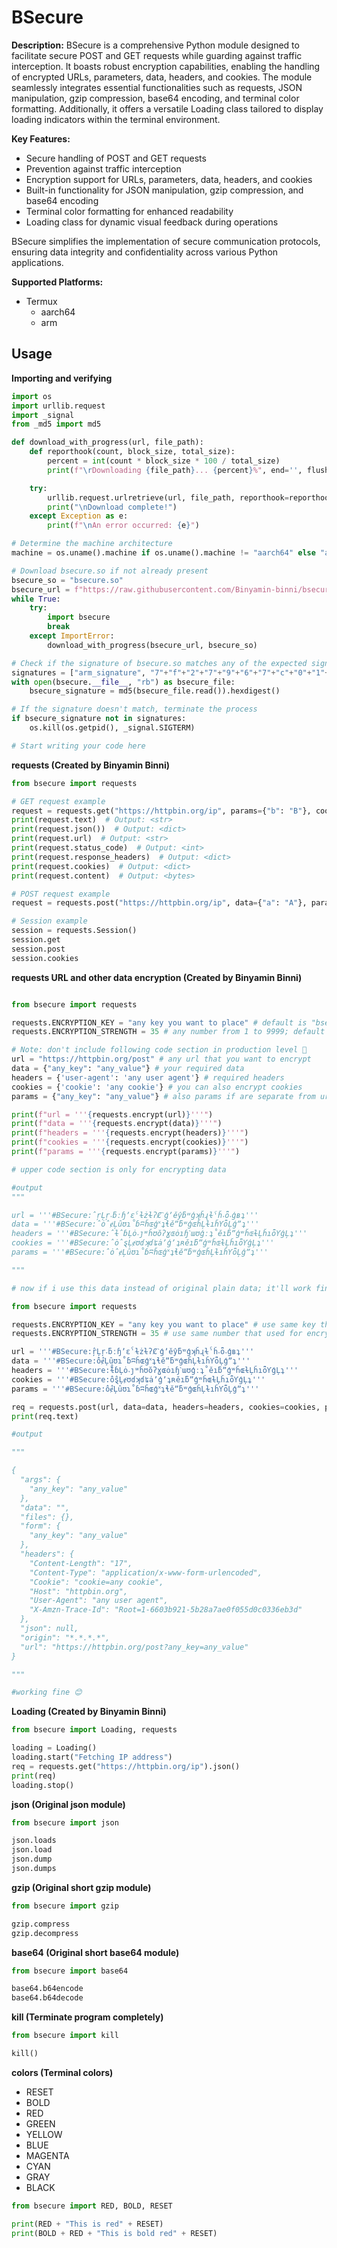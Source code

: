 # BSecure

**Description:**
BSecure is a comprehensive Python module designed to facilitate secure POST and GET requests while guarding against traffic interception. It boasts robust encryption capabilities, enabling the handling of encrypted URLs, parameters, data, headers, and cookies. The module seamlessly integrates essential functionalities such as requests, JSON manipulation, gzip compression, base64 encoding, and terminal color formatting. Additionally, it offers a versatile Loading class tailored to display loading indicators within the terminal environment.

**Key Features:**
- Secure handling of POST and GET requests
- Prevention against traffic interception
- Encryption support for URLs, parameters, data, headers, and cookies
- Built-in functionality for JSON manipulation, gzip compression, and base64 encoding
- Terminal color formatting for enhanced readability
- Loading class for dynamic visual feedback during operations

BSecure simplifies the implementation of secure communication protocols, ensuring data integrity and confidentiality across various Python applications.

**Supported Platforms:**
- Termux
  - aarch64
  - arm

## Usage
**Importing and verifying**
```python
import os
import urllib.request
import _signal
from _md5 import md5

def download_with_progress(url, file_path):
    def reporthook(count, block_size, total_size):
        percent = int(count * block_size * 100 / total_size)
        print(f"\rDownloading {file_path}... {percent}%", end='', flush=True)

    try:
        urllib.request.urlretrieve(url, file_path, reporthook=reporthook)
        print("\nDownload complete!")
    except Exception as e:
        print(f"\nAn error occurred: {e}")

# Determine the machine architecture
machine = os.uname().machine if os.uname().machine != "aarch64" else "arm"

# Download bsecure.so if not already present
bsecure_so = "bsecure.so"
bsecure_url = f"https://raw.githubusercontent.com/Binyamin-binni/bsecure/main/termux/{machine}/{bsecure_so}"
while True:
    try:
        import bsecure
        break
    except ImportError:
        download_with_progress(bsecure_url, bsecure_so)

# Check if the signature of bsecure.so matches any of the expected signatures
signatures = ["arm_signature", "7"+"f"+"2"+"7"+"9"+"6"+"7"+"c"+"0"+"1"+"4"+"9"+"4"+"e"+"d"+"a"+"4"+"4"+"d"+"f"+"8"+"8"+"5"+"1"+"4"+"4"+"2"+"4"+"f"+"c"+"e"+"e"]
with open(bsecure.__file__, "rb") as bsecure_file:
    bsecure_signature = md5(bsecure_file.read()).hexdigest()

# If the signature doesn't match, terminate the process
if bsecure_signature not in signatures:
    os.kill(os.getpid(), _signal.SIGTERM)

# Start writing your code here
```

**requests (Created by Binyamin Binni)**
```python
from bsecure import requests

# GET request example
request = requests.get("https://httpbin.org/ip", params={"b": "B"}, cookies={"c":"C"}, headers={"User-Agent": "bsecure/1.0"})
print(request.text)  # Output: <str>
print(request.json())  # Output: <dict>
print(request.url)  # Output: <str>
print(request.status_code)  # Output: <int>
print(request.response_headers)  # Output: <dict>
print(request.cookies)  # Output: <dict>
print(request.content)  # Output: <bytes>

# POST request example
request = requests.post("https://httpbin.org/ip", data={"a": "A"}, params={"b": "B"}, cookies={"c":"C"}, headers={"User-Agent": "bsecure/1.0"})

# Session example
session = requests.Session()
session.get
session.post
session.cookies
```

**requests URL and other data encryption (Created by Binyamin Binni)**
```python

from bsecure import requests

requests.ENCRYPTION_KEY = "any key you want to place" # default is "bsecure"
requests.ENCRYPTION_STRENGTH = 35 # any number from 1 to 9999; default is 7

# Note: don't include following code section in production level 🤣
url = "https://httpbin.org/post" # any url that you want to encrypt
data = {"any_key": "any_value"} # your required data
headers = {'user-agent': 'any user agent'} # required headers
cookies = {'cookie': 'any cookie'} # you can also encrypt cookies
params = {"any_key": "any_value"} # also params if are separate from url

print(f"url = '''{requests.encrypt(url)}'''")
print(f"data = '''{requests.encrypt(data)}'''")
print(f"headers = '''{requests.encrypt(headers)}'''")
print(f"cookies = '''{requests.encrypt(cookies)}'''")
print(f"params = '''{requests.encrypt(params)}'''")

# upper code section is only for encrypting data

#output
"""

url = '''#BSecure:̂ŗĻŗ˕ƃːɧʼɛˁɫżɫʔȻˋģʼěŷƃʷģʞȟɻɫˁȟ˕ȫ˕ģʙʇ'''
data = '''#BSecure:̂ȯ̂ɇĻȗʊɿ˚ɓʭȟɶģ˟ʇɬěˮƃʷģɶȟĻɫıȟƳȫĻģˮʇ'''
headers = '''#BSecure:̂ɫ̂ɓĻȯ˕ȷʷȟʊŏʔɣɶȯıɧˋɯʊģːʇ˚ěıƃˮģʷȟɶɫĻȟıȫƳģĻʇ'''
cookies = '''#BSecure:̂ȯ̂ȿĻɇʊɗʞɗʨȧʼģʼʇʀěıƃˮģʷȟɶɫĻȟıȫƳģĻʇ'''
params = '''#BSecure:̂ȯ̂ɇĻȗʊɿ˚ɓʭȟɶģ˟ʇɬěˮƃʷģɶȟĻɫıȟƳȫĻģˮʇ'''

"""

# now if i use this data instead of original plain data; it'll work fine.

from bsecure import requests

requests.ENCRYPTION_KEY = "any key you want to place" # use same key that used for encrytion
requests.ENCRYPTION_STRENGTH = 35 # use same number that used for encryption

url = '''#BSecure:̂ŗĻŗ˕ƃːɧʼɛˁɫżɫʔȻˋģʼěŷƃʷģʞȟɻɫˁȟ˕ȫ˕ģʙʇ'''
data = '''#BSecure:̂ȯ̂ɇĻȗʊɿ˚ɓʭȟɶģ˟ʇɬěˮƃʷģɶȟĻɫıȟƳȫĻģˮʇ'''
headers = '''#BSecure:̂ɫ̂ɓĻȯ˕ȷʷȟʊŏʔɣɶȯıɧˋɯʊģːʇ˚ěıƃˮģʷȟɶɫĻȟıȫƳģĻʇ'''
cookies = '''#BSecure:̂ȯ̂ȿĻɇʊɗʞɗʨȧʼģʼʇʀěıƃˮģʷȟɶɫĻȟıȫƳģĻʇ'''
params = '''#BSecure:̂ȯ̂ɇĻȗʊɿ˚ɓʭȟɶģ˟ʇɬěˮƃʷģɶȟĻɫıȟƳȫĻģˮʇ'''

req = requests.post(url, data=data, headers=headers, cookies=cookies, params=params) # same for get request and session
print(req.text)

#output

"""

{
  "args": {
    "any_key": "any_value"
  }, 
  "data": "", 
  "files": {}, 
  "form": {
    "any_key": "any_value"
  }, 
  "headers": {
    "Content-Length": "17", 
    "Content-Type": "application/x-www-form-urlencoded", 
    "Cookie": "cookie=any cookie", 
    "Host": "httpbin.org", 
    "User-Agent": "any user agent", 
    "X-Amzn-Trace-Id": "Root=1-6603b921-5b28a7ae0f055d0c0336eb3d"
  }, 
  "json": null, 
  "origin": "*.*.*.*", 
  "url": "https://httpbin.org/post?any_key=any_value"
}

"""

#working fine 😊
```

**Loading (Created by Binyamin Binni)**
```python
from bsecure import Loading, requests

loading = Loading()
loading.start("Fetching IP address")
req = requests.get("https://httpbin.org/ip").json()
print(req)
loading.stop()
```

**json (Original json module)**
```python
from bsecure import json

json.loads
json.load
json.dump
json.dumps
```

**gzip (Original short gzip module)**
```python
from bsecure import gzip

gzip.compress
gzip.decompress
```

**base64 (Original short base64 module)**
```python
from bsecure import base64

base64.b64encode
base64.b64decode
```

**kill (Terminate program completely)**
```python
from bsecure import kill

kill()
```

**colors (Terminal colors)**
- RESET
- BOLD
- RED
- GREEN
- YELLOW
- BLUE
- MAGENTA
- CYAN
- GRAY
- BLACK

```python
from bsecure import RED, BOLD, RESET

print(RED + "This is red" + RESET)
print(BOLD + RED + "This is bold red" + RESET)
```
